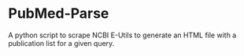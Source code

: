 # PubMed-Parse
A python script to scrape NCBI E-Utils to generate an HTML file with a publication list for a given query.
